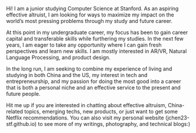 Hi! I am a junior studying Computer Science at Stanford. As an aspiring effective altruist, I am looking for ways to maximize my impact on the world’s most pressing problems through my study and future career. 

At this point in my undergraduate career, my focus has been to gain career capital and transferable skills while furthering my studies. In the next few years, I am eager to take any opportunity where I can gain fresh perspectives and learn new skills. I am mostly interested in AR/VR, Natural Language Processing, and product design. 

In the long run, I am seeking to combine my experience of living and studying in both China and the US, my interest in tech and entrepreneurship, and my passion for doing the most good into a career that is both a personal niche and an effective service to the present and future people.

Hit me up if you are interested in chatting about effective altruism, China-related topics, emerging techs, new products, or just want to get some Netflix recommendations. You can also visit my personal website (jchen23-stf.github.io) to see more of my writings, photography, and technical blogs:)
